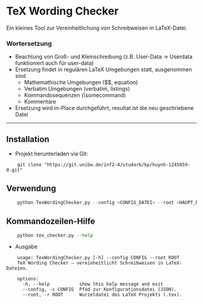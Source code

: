 # TeX Wording Checker

Ein kleines Tool zur Vereinheitlichung von Schreibweisen in LaTeX-Datei.  
### Wortersetzung
- Beachtung von Groß- und Kleinschreibung (z.B. User-Data -> Userdata funktioniert auch für user-data)
- Ersetzung findet in regulären LaTeX Umgebungen statt, ausgenommen sind
  - Mathemathische Umgebungen ($$, equation)
  - Verbatim Umgebungen (verbatim, listings)
  - Kommandosequenzen (\somecommand)
  - Kommentare
- Ersetzung wird in-Place durchgeführt, resultat ist die neu geschriebene Datei

---    
## Installation

- Projekt herunterladen via Git:
````text
    git clone "https://git.unibw.de/inf2-4/studarb/kp/huynh-1245059-0.git"
````

## Verwendung


```python
    python TexWordingChecker.py --config <CONFIG_DATEI> --root <HAUPT_DATEI>
```


## Kommandozeilen-Hilfe

```python
    python tex_checker.py --help
```
- Ausgabe
```text
    usage: TexWordingChecker.py [-h] --config CONFIG --root ROOT
    TeX Wording Checker – vereinheitlicht Schreibweisen in LaTeX-Dateien.
    
    options:
      -h, --help           show this help message and exit
      --config, -c CONFIG  Pfad zur Konfigurationsdatei (JSON).
      --root, -r ROOT      Wurzeldatei des LaTeX Projekts (.tex).
```
    

